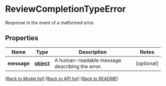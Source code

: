 # ReviewCompletionTypeError

Response in the event of a malformed error. 
## Properties
Name | Type | Description | Notes
------------ | ------------- | ------------- | -------------
**message** | [**object**](.md) | A human-readable message describing the error. | [optional] 

[[Back to Model list]](../README.md#documentation-for-models) [[Back to API list]](../README.md#documentation-for-api-endpoints) [[Back to README]](../README.md)


